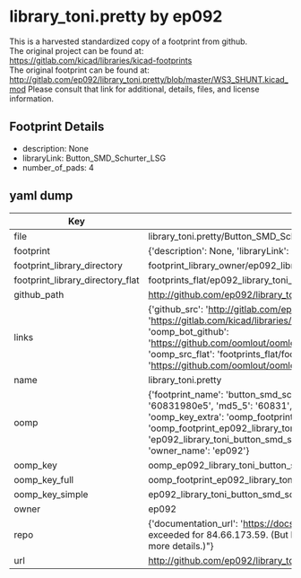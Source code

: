 # library_toni.pretty by ep092  
This is a harvested standardized copy of a footprint from github.  
The original project can be found at:  
https://gitlab.com/kicad/libraries/kicad-footprints  
The original footprint can be found at:
http://gitlab.com/ep092/library_toni.pretty/blob/master/WS3_SHUNT.kicad_mod
Please consult that link for additional, details, files, and license information.  
## Footprint Details
* description: None  
* libraryLink: Button_SMD_Schurter_LSG  
* number_of_pads: 4  
## yaml dump  
| Key | Value |  
| --- | --- |  
| file | library_toni.pretty/Button_SMD_Schurter_LSG.kicad_mod |  
| footprint | {'description': None, 'libraryLink': 'Button_SMD_Schurter_LSG', 'number_of_pads': 4} |  
| footprint_library_directory | footprint_library_owner/ep092_library_toni.pretty |  
| footprint_library_directory_flat | footprints_flat/ep092_library_toni_button_smd_schurter_lsg/working |  
| github_path | http://github.com/ep092/library_toni.pretty/blob/master/Button_SMD_Schurter_LSG.kicad_mod |  
| links | {'github_src': 'http://gitlab.com/ep092/library_toni.pretty/blob/master/WS3_SHUNT.kicad_mod', 'github_src_repo': 'https://gitlab.com/kicad/libraries/kicad-footprints', 'oomp_bot': 'footprints/ep092_library_toni_button_smd_schurter_lsg/working', 'oomp_bot_github': 'https://github.com/oomlout/oomlout_oomp_footprint_bot/tree/main/footprints/ep092_library_toni_button_smd_schurter_lsg/working', 'oomp_src_flat': 'footprints_flat/footprints_flat/ep092_library_toni_button_smd_schurter_lsg/working', 'oomp_src_flat_github': 'https://github.com/oomlout/oomlout_oomp_footprint_src/tree/main/footprints_flat/ep092_library_toni_button_smd_schurter_lsg/working'} |  
| name | library_toni.pretty |  
| oomp | {'footprint_name': 'button_smd_schurter_lsg', 'library_name': 'library_toni', 'md5': '60831980e59dd33878f2070075b9b74c', 'md5_10': '60831980e5', 'md5_5': '60831', 'md5_6': '608319', 'oomp_key': 'oomp_ep092_library_toni_button_smd_schurter_lsg', 'oomp_key_extra': 'oomp_footprint_ep092_library_toni_button_smd_schurter_lsg', 'oomp_key_full': 'oomp_footprint_ep092_library_toni_button_smd_schurter_lsg_608319', 'oomp_key_simple': 'ep092_library_toni_button_smd_schurter_lsg', 'original_filename': 'library_toni.pretty/Button_SMD_Schurter_LSG.kicad_mod', 'owner_name': 'ep092'} |  
| oomp_key | oomp_ep092_library_toni_button_smd_schurter_lsg |  
| oomp_key_full | oomp_footprint_ep092_library_toni_button_smd_schurter_lsg |  
| oomp_key_simple | ep092_library_toni_button_smd_schurter_lsg |  
| owner | ep092 |  
| repo | {'documentation_url': 'https://docs.github.com/rest/overview/resources-in-the-rest-api#rate-limiting', 'message': "API rate limit exceeded for 84.66.173.59. (But here's the good news: Authenticated requests get a higher rate limit. Check out the documentation for more details.)"} |  
| url | http://github.com/ep092/library_toni.pretty |  

